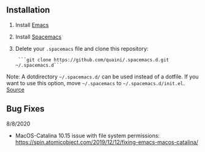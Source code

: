 ## Installation
1. Install [Emacs](https://www.gnu.org/software/emacs/download.html)
2. Install [Spacemacs](https://github.com/syl20bnr/spacemacs#install)
3. Delete your ```.spacemacs``` file and clone this repository:
      
        ```git clone https://github.com/quaini/.spacemacs.d.git ~/.spacemacs.d```

Note: A dotdirectory ```~/.spacemacs.d/``` can be used instead of a dotfile. If you want to use this option, move ```~/.spacemacs``` to ```~/.spacemacs.d/init.el```. [Source](https://github.com/syl20bnr/spacemacs/blob/develop/doc/DOCUMENTATION.org#dotfile-configuration)

## Bug Fixes
8/8/2020
- MacOS-Catalina 10.15 issue with file system permissions: https://spin.atomicobject.com/2019/12/12/fixing-emacs-macos-catalina/

